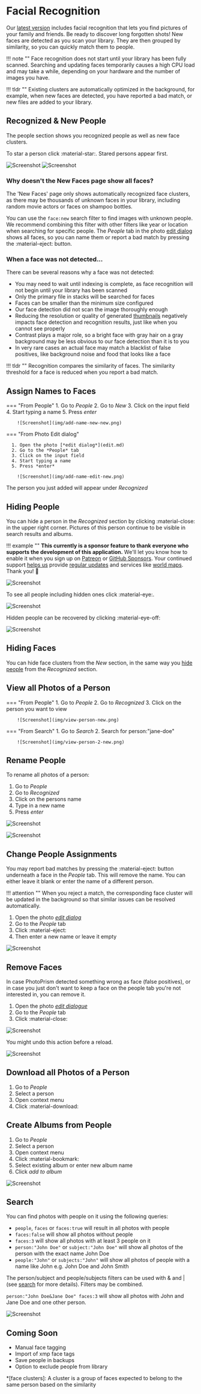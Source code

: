 # Facial Recognition

Our [latest version](../../release-notes.md) includes facial recognition that lets you find pictures
of your family and friends. Be ready to discover long forgotten shots! New faces are detected as
you scan your library. They are then grouped by similarity, so you can quickly match them to people.

!!! note ""
    Face recognition does not start until your library has been fully scanned. Searching and updating faces
    temporarily causes a high CPU load and may take a while, depending on your hardware and the number of
    images you have.

!!! tldr ""
    Existing clusters are automatically optimized in the background, for example, when new
    faces are detected, you have reported a bad match, or new files are added to your library.

## Recognized & New People ##

The people section shows you recognized people as well as new face clusters.

To star a person click :material-star:. Stared persons appear first.

![Screenshot](img/recognized-new.png)
![Screenshot](img/new-new.png)

### Why doesn't the New Faces page show all faces? ###

The 'New Faces' page only shows automatically recognized face clusters, as there may be thousands
of unknown faces in your library, including random movie actors or faces on shampoo bottles.

You can use the `face:new` search filter to find images with unknown people.
We recommend combining this filter with other filters like year or location
when searching for specific people. The *People* tab in the photo [edit dialog](edit.md)
shows all faces, so you can name them or report a bad match by pressing the :material-eject: button.

### When a face was not detected... ###

There can be several reasons why a face was not detected:

- You may need to wait until indexing is complete, as face recognition will not begin until your library has been scanned
- Only the primary file in stacks will be searched for faces
- Faces can be smaller than the minimum size configured
- Our face detection did not scan the image thoroughly enough
- Reducing the resolution or quality of generated [thumbnails](../settings/advanced.md) negatively impacts face detection and recognition results, just like when you cannot see properly
- Contrast plays a major role, so a bright face with gray hair on a gray background may be less obvious to our face detection than it is to you
- In very rare cases an actual face may match a blacklist of false positives, like background noise and food that looks like a face

!!! tldr "" 
    Recognition compares the similarity of faces. The similarity threshold for a face is reduced when 
    you report a bad match.

## Assign Names to Faces ##

=== "From People"
     1. Go to *People*
     2. Go to *New*
     3. Click on the input field
     4. Start typing a name
     5. Press *enter*

        ![Screenshot](img/add-name-new-new.png)

=== "From Photo Edit dialog"

      1. Open the photo [*edit dialog*](edit.md)
      2. Go to the *People* tab
      3. Click on the input field
      4. Start typing a name
      5. Press *enter*

        ![Screenshot](img/add-name-edit-new.png)

The person you just added will appear under *Recognized*

## Hiding People ##

You can hide a person in the *Recognized* section by clicking :material-close: in the upper right corner.
Pictures of this person continue to be visible in search results and albums.

!!! example ""
    **This currently is a sponsor feature to thank everyone who supports the development of this application.**
    We'll let you know how to enable it when you sign up on [Patreon](https://link.photoprism.app/patreon) or [GitHub Sponsors](https://link.photoprism.app/sponsor).
    Your continued support [helps us](../../funding.md) provide [regular updates](https://docs.photoprism.app/release-notes/)
    and services like [world maps](https://try.photoprism.app/places). Thank you! 💜

![Screenshot](img/person-hide-new.png)

To see all people including hidden ones click :material-eye:.

![Screenshot](img/person-show-all-new.png)

Hidden people can be recovered by clicking :material-eye-off:

![Screenshot](img/person-recover-new.png)

## Hiding Faces ##
You can hide face clusters from the *New* section, in the same way you [hide people](#hiding-people) from the *Recognized* section.

## View all Photos of a Person ##
=== "From People"
      1. Go to *People*
      2. Go to *Recognized*
      3. Click on the person you want to view

        ![Screenshot](img/view-person-new.png)

=== "From Search"
      1. Go to *Search*
      2. Search for person:"jane-doe"

        ![Screenshot](img/view-person-2-new.png)

## Rename People ##
To rename all photos of a person:

1. Go to *People*
2. Go to *Recognized*
3. Click on the persons name
4. Type in a new name
5. Press *enter*

![Screenshot](img/rename-recognized-0-new.png)

![Screenshot](img/rename-recognized-new.png)

## Change People Assignments ##

You may report bad matches by pressing the :material-eject: button underneath a face in the *People* tab.
This will remove the name. You can either leave it blank or enter the name of a different person.

!!! attention ""
    When you reject a match, the corresponding face cluster will be updated in the background so that similar 
    issues can be resolved automatically.

1. Open the photo [*edit dialog*](edit.md)
2. Go to the *People* tab
3. Click :material-eject:
4. Then enter a new name or leave it empty

![Screenshot](img/reject-new.png)

## Remove Faces ##
In case PhotoPrism detected something wrong as face (false positives), or in case you just don't want to keep a face on the people tab you're not interested in, you can remove it.

1. Open the photo [*edit dialogue*](edit.md)
2. Go to the *People* tab
3. Click :material-close:

![Screenshot](img/remove-face.png)

You might undo this action before a reload.

![Screenshot](img/undo-remove-face.png)

## Download all Photos of a Person ##
1. Go to *People*
2. Select a person
3. Open context menu
4. Click :material-download:

## Create Albums from People ##
1. Go to *People*
2. Select a person
3. Open context menu
4. Click :material-bookmark:
5. Select existing album or enter new album name
6. Click *add to album*

![Screenshot](img/people-context-menu-new.png)

## Search ##
You can find photos with people on it using the following queries:

- `people`, `faces` or `faces:true` will result in all photos with people 
- `faces:false` will show all photos without people
- `faces:3` will show all photos with at least 3 people on it
- `person:"John Doe"` or `subject:"John Doe"` will show all photos of the person with the exact name John Doe
- `people:"John"` or `subjects:"John"` will show all photos of people with a name like John e.g. John Doe and John Smith

The person/subject and people/subjects filters can be used with & and | (see [search](search.md) for more details). Filters may be combined.

`person:"John Doe&Jane Doe" faces:3` will show all photos with John and Jane Doe and one other person.

![Screenshot](img/people-search.png)

## Coming Soon ##
- Manual face tagging
- Import of xmp face tags
- Save people in backups
- Option to exclude people from library

*[face clusters]: A cluster is a group of faces expected to belong to the same person based on the similarity
